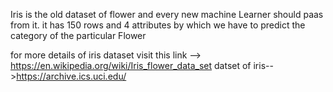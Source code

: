 Iris is the old dataset of flower and every new machine Learner should paas from it.
it has 150 rows and 4 attributes by which we have to predict the category of the particular Flower

for more details of iris dataset visit this link --> https://en.wikipedia.org/wiki/Iris_flower_data_set
datset of iris-->https://archive.ics.uci.edu/
